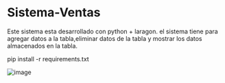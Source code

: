 # Sistema-Ventas
Este sistema esta desarrollado con python + laragon. el sistema tiene para agregar datos a la tabla,eliminar datos de la tabla y mostrar los datos almacenados en la tabla.

pip install -r requirements.txt

![image](https://user-images.githubusercontent.com/91810026/181378329-8944bc7b-5b81-4d94-8fb7-0259a5af4699.png)
